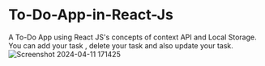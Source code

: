 # To-Do-App-in-React-Js
A To-Do App using React JS's concepts of context API and Local Storage.
You can add your task , delete your task and also update your task.
![Screenshot 2024-04-11 171425](https://github.com/MayankSanodiy/To-Do-App-in-React-Js/assets/124913875/e2ee924f-121b-4ddb-81d6-51deac257352)
